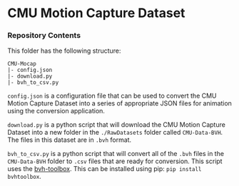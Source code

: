# CMU Motion Capture Dataset

### Repository Contents
This folder has the following structure:
````
CMU-Mocap
|- config.json
|- download.py
|- bvh_to_csv.py
````
`config.json` is a configuration file that can be used to convert the CMU Motion Capture Dataset into a series of 
appropriate JSON files for animation using the conversion application.

`download.py` is a python script that will download the CMU Motion Capture Dataset into a new folder in the `./RawDatasets` 
folder called `CMU-Data-BVH`. The files in this dataset are in `.bvh` format.

`bvh_to_csv.py` is a python script that will convert all of the `.bvh` files in the `CMU-Data-BVH` folder to `.csv` 
files that are ready for conversion. This script uses the [bvh-toolbox](https://github.com/OlafHaag/bvh-toolbox). 
This can be installed using pip: `pip install bvhtoolbox`.
